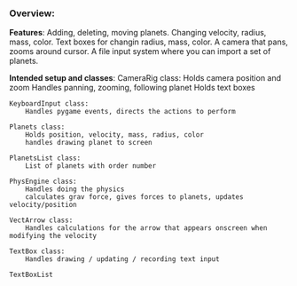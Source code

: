 ### Overview:

**Features**:
    Adding, deleting, moving planets.
    Changing velocity, radius, mass, color.
        Text boxes for changin radius, mass, color.
    A camera that pans, zooms around cursor.
    A file input system where you can import a set of planets.

**Intended setup and classes**:
    CameraRig class:
        Holds camera position and zoom
        Handles panning, zooming, following planet
        Holds text boxes
    
    KeyboardInput class:
        Handles pygame events, directs the actions to perform
    
    Planets class:
        Holds position, velocity, mass, radius, color
        handles drawing planet to screen
    
    PlanetsList class:
        List of planets with order number
    
    PhysEngine class:
        Handles doing the physics
        calculates grav force, gives forces to planets, updates velocity/position
    
    VectArrow class:
        Handles calculations for the arrow that appears onscreen when modifying the velocity
    
    TextBox class:
        Handles drawing / updating / recording text input
    
    TextBoxList 